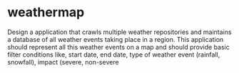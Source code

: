 weathermap
==========

Design a application that crawls multiple weather repositories and maintains a database of all weather events taking place in a region. This application should represent all this weather events  on a map and should provide basic filter conditions like, start date, end date, type of weather event (rainfall, snowfall), impact (severe, non-severe
